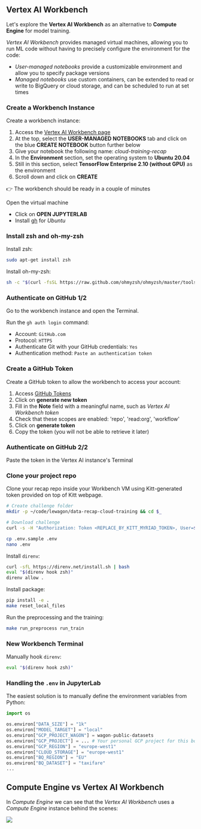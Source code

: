 ## Vertex AI Workbench

Let's explore the **Vertex AI Workbench** as an alternative to **Compute Engine** for model training.

_Vertex AI Workbench_ provides managed virtual machines, allowing you to run ML code without having to precisely configure the environment for the code:
- _User-managed notebooks_ provide a customizable environment and allow you to specify package versions
- _Managed notebooks_ use custom containers, can be extended to read or write to BigQuery or cloud storage, and can be scheduled to run at set times

### Create a Workbench Instance

Create a workbench instance:
1. Access the [Vertex AI Workbench page](https://console.cloud.google.com/vertex-ai/workbench)
2. At the top, select the **USER-MANAGED NOTEBOOKS** tab and click on the blue **CREATE NOTEBOOK** button further below
3. Give your notebook the following name: _cloud-training-recap_
4. In the **Environment** section, set the operating system to **Ubuntu 20.04**
5. Still in this section, select **TensorFlow Enterprise 2.10 (without GPU)** as the environment
6. Scroll down and click on **CREATE**

👉 The workbench should be ready in a couple of minutes

Open the virtual machine
- Click on **OPEN JUPYTERLAB**
- Install [gh](https://github.com/cli/cli/blob/trunk/docs/install_linux.md) for _Ubuntu_

### Install zsh and oh-my-zsh

Install zsh:

``` bash
sudo apt-get install zsh
```

Install oh-my-zsh:

``` bash
sh -c "$(curl -fsSL https://raw.github.com/ohmyzsh/ohmyzsh/master/tools/install.sh)"
```

### Authenticate on GitHub 1/2

Go to the workbench instance and open the Terminal.

Run the `gh auth login` command:
- Account: `GitHub.com`
- Protocol: `HTTPS`
- Authenticate Git with your GitHub credentials: `Yes`
- Authentication method: `Paste an authentication token`

### Create a GitHub Token

Create a GitHub token to allow the workbench to access your account:
1. Access [GitHub Tokens](https://github.com/settings/tokens)
2. Click on **generate new token**
3. Fill in the **Note** field with a meaningful name, such as _Vertex AI Workbench token_
4. Check that these scopes are enabled: 'repo', 'read:org', 'workflow'
5. Click on **generate token**
6. Copy the token (you will not be able to retrieve it later)

### Authenticate on GitHub 2/2

Paste the token in the Vertex AI instance's Terminal

### Clone your project repo

Clone your recap repo inside your Workbench VM using Kitt-generated token provided on top of Kitt webpage.

```bash
# Create challenge folder
mkdir -p ~/code/lewagon/data-recap-cloud-training && cd $_

# Download challenge
curl -s -H "Authorization: Token <REPLACE_BY_KITT_MYRIAD_TOKEN>, User=$(gh api user --jq '.login')" "https://kitt.lewagon.com/camps/1002/challenges/setup_script?path=07-ML-Ops%2F02-Cloud-training%2FRecap" | bash
```

``` bash
cp .env.sample .env
nano .env
```

Install `direnv`:

``` bash
curl -sfL https://direnv.net/install.sh | bash
eval "$(direnv hook zsh)"
direnv allow .
```

Install package:

``` bash
pip install -e .
make reset_local_files
```

Run the preprocessing and the training:

``` bash
make run_preprocess run_train
```

### New Workbench Terminal

Manually hook `direnv`:

``` bash
eval "$(direnv hook zsh)"
```

### Handling the `.env` in JupyterLab

The easiest solution is to manually define the environment variables from Python:

``` python
import os

os.environ["DATA_SIZE"] = "1k"
os.environ["MODEL_TARGET"] = "local"
os.environ["GCP_PROJECT_WAGON"] = wagon-public-datasets
os.environ["GCP_PROJECT"] = ... # Your personal GCP project for this bootcamp
os.environ["GCP_REGION"] = "europe-west1"
os.environ["CLOUD_STORAGE"] = "europe-west1"
os.environ["BQ_REGION"] = "EU"
os.environ["BQ_DATASET"] = "taxifare"
...
```

## Compute Engine vs Vertex AI Workbench

In _Compute Engine_ we can see that the _Vertex AI Workbench_ uses a _Compute Engine_ instance behind the scenes:

<img src='https://wagon-public-datasets.s3.eu-west-1.amazonaws.com/data-science-images/07-ML-OPS/mlops/vertex-ai-compute-engine.png'>
